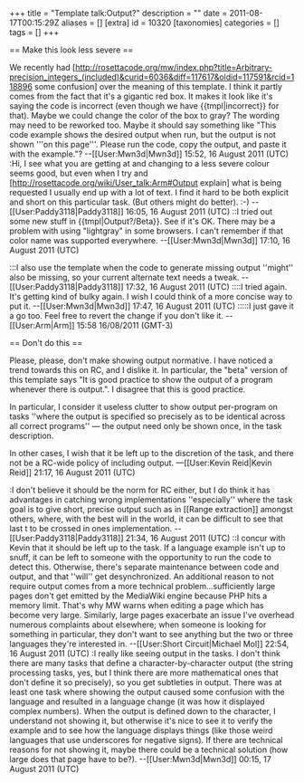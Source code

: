 +++
title = "Template talk:Output?"
description = ""
date = 2011-08-17T00:15:29Z
aliases = []
[extra]
id = 10320
[taxonomies]
categories = []
tags = []
+++

== Make this look less severe ==

We recently had [http://rosettacode.org/mw/index.php?title=Arbitrary-precision_integers_(included)&curid=6036&diff=117617&oldid=117591&rcid=118896 some confusion] over the meaning of this template. I think it partly comes from the fact that it's a gigantic red box. It makes it look like it's saying the code is incorrect (even though we have {{tmpl|incorrect}} for that). Maybe we could change the color of the box to gray? The wording may need to be reworked too. Maybe it should say something like "This code example shows the desired output when run, but the output is not shown '''on this page'''. Please run the code, copy the output, and paste it with the example."? --[[User:Mwn3d|Mwn3d]] 15:52, 16 August 2011 (UTC)
:Hi, I see what you are getting at and changing to a less severe colour seems good, but even when I try and [http://rosettacode.org/wiki/User_talk:Arm#Output explain] what is being requested I usually end up with a lot of text. I find it hard to be both explicit and short on this particular task. (But others might do better). :-)
 --[[User:Paddy3118|Paddy3118]] 16:05, 16 August 2011 (UTC)
::I tried out some new stuff in {{tmpl|Output?/Beta}}. See if it's OK. There may be a problem with using "lightgray" in some browsers. I can't remember if that color name was supported everywhere. --[[User:Mwn3d|Mwn3d]] 17:10, 16 August 2011 (UTC)

:::I also use the template when the code to generate missing output ''might'' also be missing, so your current alternate text needs a tweak. --[[User:Paddy3118|Paddy3118]] 17:32, 16 August 2011 (UTC)
::::I tried again. It's getting kind of bulky again. I wish I could think of a more concise way to put it. --[[User:Mwn3d|Mwn3d]] 17:47, 16 August 2011 (UTC)
:::::I just gave it a go too. Feel free to revert the change if you don't like it. --[[User:Arm|Arm]] 15:58 16/08/2011 (GMT-3)

== Don't do this ==

Please, please, don't make showing output normative. I have noticed a trend towards this on RC, and I dislike it. In particular, the "beta" version of this template says "It is good practice to show the output of a program whenever there is output.". I disagree that this is good practice.

In particular, I consider it useless clutter to show output per-program on tasks ''where the output is specified so precisely as to be identical across all correct programs'' — the output need only be shown once, in the task description.

In other cases, I wish that it be left up to the discretion of the task, and there not be a RC-wide policy of including output. —[[User:Kevin Reid|Kevin Reid]] 21:17, 16 August 2011 (UTC)

:I don't believe it should be the norm for RC either, but I do think it has advantages in catching wrong implementations ''especially'' where the task goal is to give short, precise output such as in [[Range extraction]] amongst others, where, with the best will in the world, it can be difficult to see that last t to be crossed in ones implementation. --[[User:Paddy3118|Paddy3118]] 21:34, 16 August 2011 (UTC)
::I concur with Kevin that it should be left up to the task. If a language example isn't up to snuff, it can be left to someone with the opportunity to run the code to detect this. Otherwise, there's separate maintenance between code and output, and that ''will'' get desynchronized. An additional reason to not require output comes from a more technical problem...sufficiently large pages don't get emitted by the MediaWiki engine because PHP hits a memory limit. That's why MW warns when editing a page which has become very large. Similarly, large pages exacerbate an issue I've overhead numerous complaints about elsewhere; when someone is looking for something in particular, they don't want to see anything but the two or three languages they're interested in. --[[User:Short Circuit|Michael Mol]] 22:54, 16 August 2011 (UTC)
:I really like seeing output in the tasks. I don't think there are many tasks that define a character-by-character output (the string processing tasks, yes, but I think there are more mathematical ones that don't define it so precisely), so you get subtleties in output. There was at least one task where showing the output caused some confusion with the language and resulted in a language change (it was how it displayed complex numbers). When the output is defined down to the character, I understand not showing it, but otherwise it's nice to see it to verify the example and to see how the language displays things (like those weird languages that use underscores for negative signs). If there are technical reasons for not showing it, maybe there could be a technical solution (how large does that page have to be?). --[[User:Mwn3d|Mwn3d]] 00:15, 17 August 2011 (UTC)
